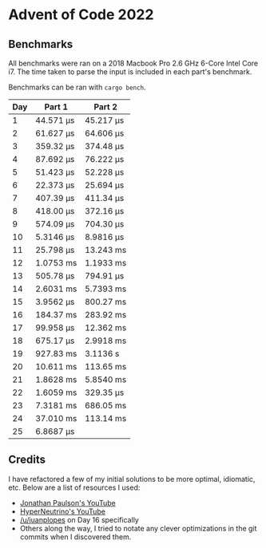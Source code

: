 # Advent of Code 2022

## Benchmarks

All benchmarks were ran on a 2018 Macbook Pro 2.6 GHz 6-Core Intel Core i7. The
time taken to parse the input is included in each part's benchmark.

Benchmarks can be ran with `cargo bench`.

| Day | Part 1    | Part 2    |
| --- | ------    | ------    |
| 1   | 44.571 µs | 45.217 µs |
| 2   | 61.627 µs | 64.606 µs |
| 3   | 359.32 µs | 374.48 µs |
| 4   | 87.692 µs | 76.222 µs |
| 5   | 51.423 µs | 52.228 µs |
| 6   | 22.373 µs | 25.694 µs |
| 7   | 407.39 µs | 411.34 µs |
| 8   | 418.00 µs | 372.16 µs |
| 9   | 574.09 µs | 704.30 µs |
| 10  | 5.3146 µs | 8.9816 µs |
| 11  | 25.798 µs | 13.243 ms |
| 12  | 1.0753 ms | 1.1933 ms |
| 13  | 505.78 µs | 794.91 µs |
| 14  | 2.6031 ms | 5.7393 ms |
| 15  | 3.9562 µs | 800.27 ms |
| 16  | 184.37 ms | 283.92 ms |
| 17  | 99.958 µs | 12.362 ms |
| 18  | 675.17 µs | 2.9918 ms |
| 19  | 927.83 ms | 3.1136 s  |
| 20  | 10.611 ms | 113.65 ms |
| 21  | 1.8628 ms | 5.8540 ms |
| 22  | 1.6059 ms | 329.35 µs |
| 23  | 7.3181 ms | 686.05 ms |
| 24  | 37.010 ms | 113.14 ms |
| 25  | 6.8687 µs |           |

## Credits

I have refactored a few of my initial solutions to be more optimal, idiomatic, etc. Below are a list of resources I used:

* [Jonathan Paulson's YouTube](https://www.youtube.com/@jonathanpaulson5053)
* [HyperNeutrino's YouTube](https://www.youtube.com/@hyper-neutrino)
* [/u/juanplopes](https://www.reddit.com/r/adventofcode/comments/zn6k1l/comment/j0hrdpt) on Day 16 specifically
* Others along the way, I tried to notate any clever optimizations in the git commits when I discovered them.
